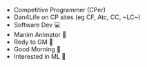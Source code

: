 * Competitive Programmer (CPer)
* Dan4Life on CP sites (eg CF, Atc, CC, ~LC~)
* Software Dev 💻
* Manim Animator 🐍
* Redy to GM 🔺
* Good Morning 👋
* Interested in ML 🧠 

  
<!---
Dan4Life/Dan4Life is a ✨ special ✨ repository because its `README.md` (this file) appears on your GitHub profile.
You can click the Preview link to take a look at your changes.
--->
